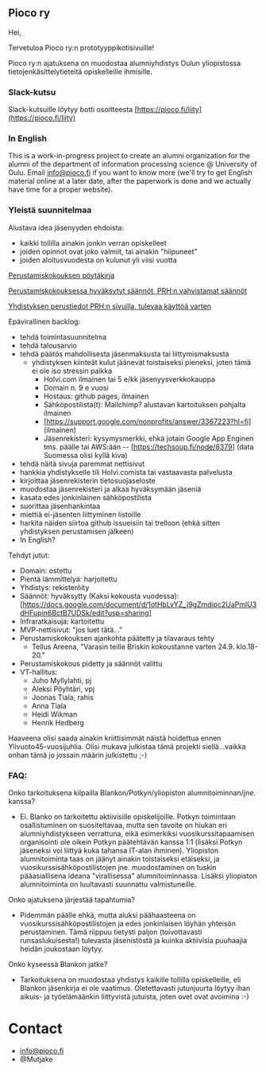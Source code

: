 ## Pioco ry

Hei,

Tervetuloa Pioco ry:n prototyyppikotisivuille!

Pioco ry:n ajatuksena on muodostaa alumniyhdistys Oulun yliopistossa tietojenkäsittelytieteitä opiskelleille ihmisille.

### Slack-kutsu

Slack-kutsuille löytyy botti osoitteesta [https://pioco.fi/liity](https://pioco.fi/liity)

### In English

This is a work-in-progress project to create an alumni organization for the alumni of the department of information processing science @ University of Oulu. Email info@pioco.fi if you want to know more (we'll try to get English material online at a later date, after the paperwork is done and we actually have time for a proper website).

### Yleistä suunnitelmaa

Alustava idea jäsenyyden ehdoista:
  - kaikki tollilla ainakin jonkin verran opiskelleet
  - joiden opinnot ovat joko valmiit, tai ainakin "hiipuneet"
  - joiden aloitusvuodesta on kulunut yli viisi vuotta
  
  [Perustamiskokouksen pöytäkirja](https://github.com/pioco/pioco.github.io/raw/master/Pioco%20ry%20perustamiskokouksen%20p%C3%B6yt%C3%A4kirja.pdf)
  
  [Perustamiskokouksessa hyväksytyt säännöt, PRH:n vahvistamat säännöt](https://github.com/pioco/pioco.github.io/raw/master/Pioco_ry_s%C3%A4%C3%A4nn%C3%B6t.pdf)
  
  [Yhdistyksen perustiedot PRH:n sivuilla, tulevaa käyttöä varten](http://yhdistysrekisteri.prh.fi/pertied.htx?kieli=1&reknro=222385)
  
Epävirallinen backlog:
  - tehdä toimintasuunnitelma
  - tehdä talousarvio
  - tehdä päätös mahdollisesta jäsenmaksusta tai liittymismaksusta
    * yhdistyksen kiinteät kulut jäänevät toistaiseksi pieneksi, joten tämä ei ole iso stressin paikka
      - Holvi.com ilmainen tai 5 e/kk jäsenyysverkkokauppa
      - Domain n. 9 e vuosi
      - Hostaus: github pages, ilmainen
      - Sähköpostilista(t): Mailchimp? alustavan kartoituksen pohjalta ilmainen
      - [https://support.google.com/nonprofits/answer/3367223?hl=fi] (ilmainen)
      - Jäsenrekisteri: kysymysmerkki, ehkä jotain Google App Enginen tms. päälle
        tai AWS:ään -- [https://techsoup.fi/node/8379] (data Suomessa olisi kyllä kiva)
  - tehdä näitä sivuja paremmat nettisivut
  - hankkia yhdistykselle tili Holvi.comista tai vastaavasta palvelusta
  - kirjoittaa jäsenrekisterin tietosuojaseloste
  - muodostaa jäsenrekisteri ja alkaa hyväksymään jäseniä
  - kasata edes jonkinlainen sähköpostilista
  - suorittaa jäsenhankintaa
  - miettiä ei-jäsenten liittyminen listoille
  - harkita näiden siirtoa github issueisiin tai trelloon (ehkä sitten yhdistyksen perustamisen jälkeen)
  - In English?
  
Tehdyt jutut:
  - Domain: ostettu
  - Pientä lämmittelyä: harjoitettu
  - Yhdistys: rekisteröity 
  - Säännöt: hyväksytty (Kaksi kokousta vuodessa): [https://docs.google.com/document/d/1otHbLyYZ_j9gZmdipc2UaPmlU3dHFupin6BctB7UDSk/edit?usp=sharing]
  - Infraratkaisuja: kartoitettu
  - MVP-nettisivut: "jos luet tätä..."
  - Perustamiskokouksen ajankohta päätetty ja tilavaraus tehty
    * Tellus Areena, "Varasin teille Briskin kokoustanne varten 24.9. klo.18-20."
  - Perustamiskokous pidetty ja säännöt valittu
  - VT-hallitus:
    * Juho Myllylahti, pj
    * Aleksi Pöyhtäri, vpj
    * Joonas Tiala, rahis
    * Anna Tiala
    * Heidi Wikman
    * Henrik Hedberg

  
Haaveena olisi saada ainakin kriittisimmät näistä hoidettua ennen Ylivuoto45-vuosijuhlia. Olisi mukava julkistaa tämä
projekti siellä...vaikka onhan tämä jo jossain määrin julkistettu ;-)

### FAQ:

Onko tarkoituksena kilpailla Blankon/Potkyn/yliopiston alumnitoiminnan/jne. kanssa?
  - Ei. Blanko on tarkoitettu aktiivisille opiskelijoille. Potkyn toimintaan osallistuminen on suositeltavaa, mutta
    sen tavoite on hiukan eri alumniyhdistykseen verrattuna, eikä esimerkiksi vuosikurssitapaamisen organisointi ole
    oikein Potkyn päätehtävän kanssa 1:1 (lisäksi Potkyn jäseneksi voi liittyä kuka tahansa IT-alan ihminen). Yliopiston
    alumnitoiminta taas on jäänyt ainakin toistaiseksi etäiseksi, ja vuosikurssisähköpostilistojen jne. muodostaminen
    on tuskin pääasiallisena ideana "virallisessa" alumnitoiminnassa. Lisäksi yliopiston alumnitoiminta on luultavasti
    suunnattu valmistuneille.
  
Onko ajatuksena järjestää tapahtumia?
  - Pidemmän päälle ehkä, mutta aluksi päähaasteena on vuosikurssisähköpostilistojen ja edes jonkinlaisen löyhän yhteisön 
    perustaminen. Tämä riippuu tietysti paljon (toivottavasti runsaslukuisesta!) tulevasta jäsenistöstä ja kuinka aktiivisia
    puuhaajia heidän joukostaan löytyy.

Onko kyseessä Blankon jatke?
  - Tarkoituksena on muodostaa yhdistys kaikille tollilla opiskelleille, eli Blankon jäsenkirja ei ole vaatimus.
    Oletettavasti jutunjuurta löytyy ihan aikuis- ja työelämäänkin liittyvistä jutuista, joten ovet ovat avoimina :-)
    
# Contact
  - info@pioco.fi
  - @Mutjake
